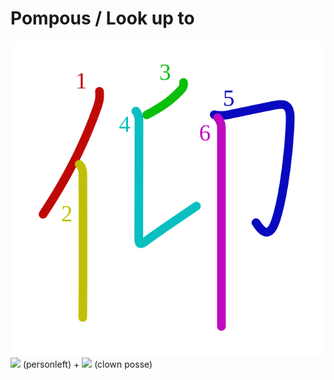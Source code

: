 # Pompous / Look up to
![仰](../kanji-colorize/4ef0.svg)
![](http://www.kanjidamage.com/assets/radsmall/man-d0fa8d3e87b0dcd06a7777a6693f057bfe7d041f88edfa20c6663c61cf324435.jpg) (personleft) + ![](http://www.kanjidamage.com/assets/radsmall/clown-possee-9ffe9eb753e5d63c1a37da2f4bb54ab884dca430de96c77660c87faa0a8e7c02.jpg) (clown posse)